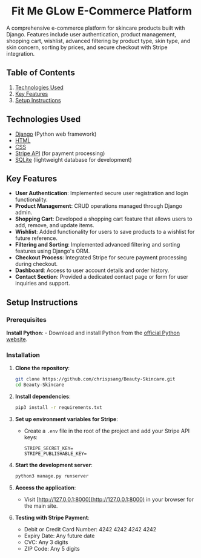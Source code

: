 <h1 align="center">Fit Me GLow E-Commerce Platform</h1>

A comprehensive e-commerce platform for skincare products built with Django. Features include user authentication, product management, shopping cart, wishlist, advanced filtering by product type, skin type, and skin concern, sorting by prices, and secure checkout with Stripe integration.

## Table of Contents
1. [Technologies Used](#technologies-used)
2. [Key Features](#key-features)
3. [Setup Instructions](#setup-instructions)

## Technologies Used
- [Django](https://www.djangoproject.com/) (Python web framework)
- [HTML](https://developer.mozilla.org/en-US/docs/Web/HTML)
- [CSS](https://developer.mozilla.org/en-US/docs/Web/CSS)
- [Stripe API](https://stripe.com/docs/api) (for payment processing)
- [SQLite](https://www.sqlite.org/) (lightweight database for development)

## Key Features
- **User Authentication**: Implemented secure user registration and login functionality.
- **Product Management**: CRUD operations managed through Django admin.
- **Shopping Cart**: Developed a shopping cart feature that allows users to add, remove, and update items.
- **Wishlist**: Added functionality for users to save products to a wishlist for future reference.
- **Filtering and Sorting**: Implemented advanced filtering and sorting features using Django's ORM.
- **Checkout Process**: Integrated Stripe for secure payment processing during checkout.
- **Dashboard**: Access to user account details and order history.
- **Contact Section**: Provided a dedicated contact page or form for user inquiries and support.

## Setup Instructions

### Prerequisites

 **Install Python**:
    - Download and install Python from the [official Python website](https://www.python.org/downloads/). 

### Installation

1. **Clone the repository**:
    ```sh
    git clone https://github.com/chrispsang/Beauty-Skincare.git
    cd Beauty-Skincare
    ```

2. **Install dependencies**:
    ```sh
    pip3 install -r requirements.txt
    ```

3. **Set up environment variables for Stripe**:
    - Create a `.env` file in the root of the project and add your Stripe API keys:
        ```plaintext
        STRIPE_SECRET_KEY=
        STRIPE_PUBLISHABLE_KEY=
        ```

4. **Start the development server**:
    ```sh
    python3 manage.py runserver
    ```

5. **Access the application**:
    - Visit [http://127.0.0.1:8000](http://127.0.0.1:8000) in your browser for the main site.

6. **Testing with Stripe Payment**:
    - Debit or Credit Card Number: 4242 4242 4242 4242
    - Expiry Date: Any future date
    - CVC: Any 3 digits
    - ZIP Code: Any 5 digits 

